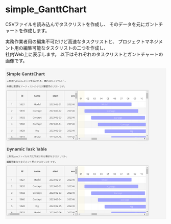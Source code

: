 # simple_GanttChart
CSVファイルを読み込んでタスクリストを作成し、
そのデータを元にガントチャートを作成します。

実務作業者用の編集不可だけど高速なタスクリストと、
プロジェクトマネジメント用の編集可能なタスクリストの二つを作成し、<br>
社内Web上に表示します。
以下はそれぞれのタスクリストとガントチャートの画像です。

![Test Image 3](/image/simple_gantt_chart_main.PNG)
